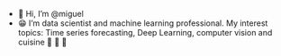 - 👋 Hi, I’m @miguel
- 😁 I’m data scientist and machine learning professional. My interest topics: Time series forecasting, Deep Learning, computer vision and cuisine 🍜 🍖 🍝 
